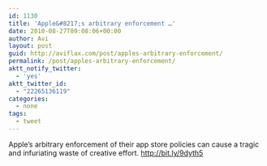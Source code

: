 ```yaml
---
id: 1130
title: 'Apple&#8217;s arbitrary enforcement …'
date: 2010-08-27T09:08:06+00:00
author: Avi
layout: post
guid: http://aviflax.com/post/apples-arbitrary-enforcement/
permalink: /post/apples-arbitrary-enforcement/
aktt_notify_twitter:
  - 'yes'
aktt_twitter_id:
  - "22265136119"
categories:
  - none
tags:
  - tweet
---
```

Apple&#8217;s arbitrary enforcement of their app store policies can cause a tragic and infuriating waste of creative effort. <a href="http://bit.ly/9dyth5" rel="nofollow">http://bit.ly/9dyth5</a>